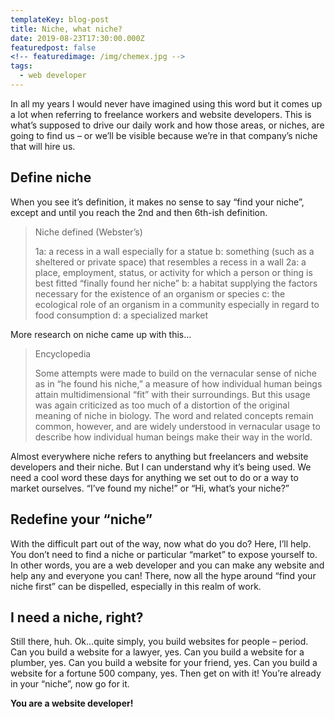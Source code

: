 ```yaml
---
templateKey: blog-post
title: Niche, what niche?
date: 2019-08-23T17:30:00.000Z
featuredpost: false
<!-- featuredimage: /img/chemex.jpg -->
tags:
  - web developer
---
```


In all my years I would never have imagined using this word but it comes up a lot when referring to freelance workers and website developers. This is what’s supposed to drive our daily work and how those areas, or niches, are going to find us – or we’ll be visible because we’re in that company’s niche that will hire us.

## Define niche

When you see it’s definition, it makes no sense to say “find your niche”, except and until you reach the 2nd and then 6th-ish definition.

>Niche defined (Webster’s)
> 
> 1a: a recess in a wall especially for a statue
> b: something (such as a sheltered or private space) that resembles a recess in a wall
> 2a: a place, employment, status, or activity for which a person or thing is best fitted “finally found her niche”
> b: a habitat supplying the factors necessary for the existence of an organism or species
> c: the ecological role of an organism in a community especially in regard to food consumption
> d: a specialized market

More research on niche came up with this…

> Encyclopedia
> 
> Some attempts were made to build on the vernacular sense of niche as in “he found his niche,” a measure of how individual human beings attain multidimensional “fit” with their surroundings. But this usage was again criticized as too much of a distortion of the original meaning of niche in biology. The word and related concepts remain common, however, and are widely understood in vernacular usage to describe how individual human beings make their way in the world.

Almost everywhere niche refers to anything but freelancers and website developers and their niche. But I can understand why it’s being used. We need a cool word these days for anything we set out to do or a way to market ourselves. “I’ve found my niche!” or “Hi, what’s your niche?”

## Redefine your “niche”

With the difficult part out of the way, now what do you do? Here, I’ll help. You don’t need to find a niche or particular “market” to expose yourself to. In other words, you are a web developer and you can make any website and help any and everyone you can! There, now all the hype around “find your niche first” can be dispelled, especially in this realm of work.

## I need a niche, right?

Still there, huh. Ok…quite simply, you build websites for people – period. Can you build a website for a lawyer, yes. Can you build a website for a plumber, yes. Can you build a website for your friend, yes. Can you build a website for a fortune 500 company, yes. Then get on with it! You’re already in your “niche”, now go for it.

**You are a website developer!**
